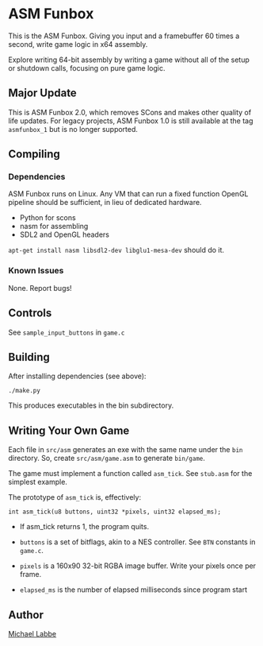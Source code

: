 # ASM Funbox #

This is the ASM Funbox.  Giving you input and a framebuffer 60 times a second, write game logic in x64 assembly.

Explore writing 64-bit assembly by writing a game without all of the setup or shutdown calls, focusing on pure game logic.

## Major Update ##

This is ASM Funbox 2.0, which removes SCons and makes other quality of life updates.  For legacy projects, ASM Funbox 1.0 is still available at the tag `asmfunbox_1` but is no longer supported.

## Compiling ##

### Dependencies ###

ASM Funbox runs on Linux.  Any VM that can run a fixed function OpenGL
pipeline should be sufficient, in lieu of dedicated hardware.

 - Python for scons
 - nasm for assembling
 - SDL2 and OpenGL headers
 
`apt-get install nasm libsdl2-dev libglu1-mesa-dev` should do it.

### Known Issues ###

None. Report bugs!


## Controls ##

See `sample_input_buttons` in `game.c`

## Building ##

After installing dependencies (see above):

    ./make.py
    
This produces executables in the bin subdirectory.

## Writing Your Own Game ##

Each file in `src/asm` generates an exe with the same name under the `bin` directory. So, create `src/asm/game.asm` to generate `bin/game`.

The game must implement a function called `asm_tick`.  See `stub.asm` for the simplest example.

The prototype of `asm_tick` is, effectively:

    int asm_tick(u8 buttons, uint32 *pixels, uint32 elapsed_ms);
    
 - If asm_tick returns 1, the program quits. 

 - `buttons` is a set of bitflags, akin to a NES controller.  See `BTN` constants in `game.c`.

 - `pixels` is a 160x90 32-bit RGBA image buffer.  Write your pixels once per frame.
 
 - `elapsed_ms` is the number of elapsed milliseconds since program start

## Author ##

[Michael Labbe](https://michaellabbe.com)

